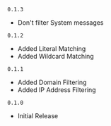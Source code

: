`0.1.3`
- Don't filter System messages

`0.1.2`
- Added Literal Matching
- Added Wildcard Matching

`0.1.1`
- Added Domain Filtering
- Added IP Address Filtering

`0.1.0`
- Initial Release